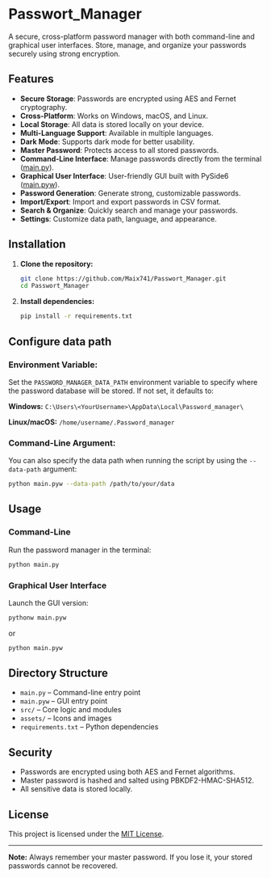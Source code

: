 # Passwort_Manager

A secure, cross-platform password manager with both command-line and graphical user interfaces. Store, manage, and organize your passwords securely using strong encryption.

## Features

- **Secure Storage**: Passwords are encrypted using AES and Fernet cryptography.
- **Cross-Platform**: Works on Windows, macOS, and Linux.
- **Local Storage**: All data is stored locally on your device.
- **Multi-Language Support**: Available in multiple languages.
- **Dark Mode**: Supports dark mode for better usability.
- **Master Password**: Protects access to all stored passwords.
- **Command-Line Interface**: Manage passwords directly from the terminal ([main.py](main.py)).
- **Graphical User Interface**: User-friendly GUI built with PySide6 ([main.pyw](main.pyw)).
- **Password Generation**: Generate strong, customizable passwords.
- **Import/Export**: Import and export passwords in CSV format.
- **Search & Organize**: Quickly search and manage your passwords.
- **Settings**: Customize data path, language, and appearance.

## Installation

1. **Clone the repository:**
   ```sh
   git clone https://github.com/Maix741/Passwort_Manager.git
   cd Passwort_Manager
   ```

2. **Install dependencies:**
   ```sh
   pip install -r requirements.txt
   ```

## Configure data path
### Environment Variable:
Set the `PASSWORD_MANAGER_DATA_PATH` environment variable to specify where the password database will be stored. If not set, it defaults to:

**Windows:** `C:\Users\<YourUsername>\AppData\Local\Password_manager\`

**Linux/macOS:** `/home/username/.Password_manager`

### Command-Line Argument:
You can also specify the data path when running the script by using the `--data-path` argument:
```sh
python main.pyw --data-path /path/to/your/data
```

## Usage

### Command-Line

Run the password manager in the terminal:
```sh
python main.py
```

### Graphical User Interface

Launch the GUI version:
```sh
pythonw main.pyw
```
or
```sh
python main.pyw
```

## Directory Structure

- `main.py` – Command-line entry point
- `main.pyw` – GUI entry point
- `src/` – Core logic and modules
- `assets/` – Icons and images
- `requirements.txt` – Python dependencies

## Security

- Passwords are encrypted using both AES and Fernet algorithms.
- Master password is hashed and salted using PBKDF2-HMAC-SHA512.
- All sensitive data is stored locally.

## License

This project is licensed under the [MIT License](LICENSE).

---

**Note:** Always remember your master password. If you lose it, your stored passwords cannot be recovered.
